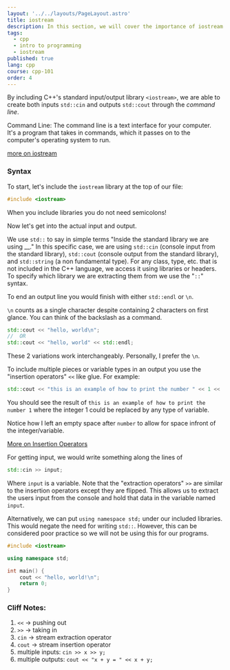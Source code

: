 ```yaml
---
layout: '../../layouts/PageLayout.astro'
title: iostream
description: In this section, we will cover the importance of iostream!
tags:
  - cpp
  - intro to programming
  - iostream
published: true
lang: cpp
course: cpp-101
order: 4
---
```

By including C++'s standard input/output library `<iostream>`, we are able to create both inputs `std::cin` and outputs `std::cout` through the _command line_.

Command Line: The command line is a text interface for your computer. It's a program that takes in commands, which it passes on to the computer's operating system to run.

[more on iostream](https://cplusplus.com/reference/iostream/)

### Syntax
To start, let's include the `iostream` library at the top of our file:
```cpp
#include <iostream>
```
When you include libraries you do not need semicolons!

Now let's get into the actual input and output.

We use `std::` to say in simple terms "Inside the standard library we are using \_\_." In this specific case, we are using `std::cin` (console input from the standard library), `std::cout` (console output from the standard library), and `std::string` (a non fundamental type). For any class, type, etc. that is not included in the C++ language, we access it using libraries or headers. To specify which library we are extracting them from we use the "`::`" syntax.

To end an output line you would finish with either `std::endl` or `\n`.

`\n` counts as a single character despite containing 2 characters on first glance. You can think of the backslash as a command.


```cpp
std::cout << "hello, world\n";
//  OR
std::cout << "hello, world" << std::endl;
```

These 2 variations work interchangeably. Personally, I prefer the `\n`.

To include multiple pieces or variable types in an output you use the "insertion operators" `<<` like glue. For example:

```cpp
std::cout << "this is an example of how to print the number " << 1 << '\n';
```

You should see the result of `this is an example of how to print the number 1` where the integer 1 could be replaced by any type of variable.

Notice how I left an empty space after `number` to allow for space infront of the integer/variable.

[More on Insertion Operators](https://faculty.cs.niu.edu/~hutchins/csci241/io-op.htm)

For getting input, we would write something along the lines of

```cpp
std::cin >> input;
```

Where `input` is a variable. Note that the "extraction operators" `>>` are similar to the insertion operators except they are flipped. This allows us to extract the users input from the console and hold that data in the variable named `input`.

Alternatively, we can put `using namespace std;` under our included libraries. This would negate the need for writing `std::`. However, this can be considered poor practice so we will not be using this for our programs.

```cpp
#include <iostream>

using namespace std;

int main() {
	cout << "hello, world!\n";
	return 0;
}
```

### Cliff Notes:

1. `<<` -> pushing out
2. `>>` -> taking in
3. `cin` -> stream extraction operator
4. `cout` -> stream insertion operator
5. multiple inputs: `cin >> x >> y;`
6. multiple outputs: `cout << "x + y = " << x + y;`

